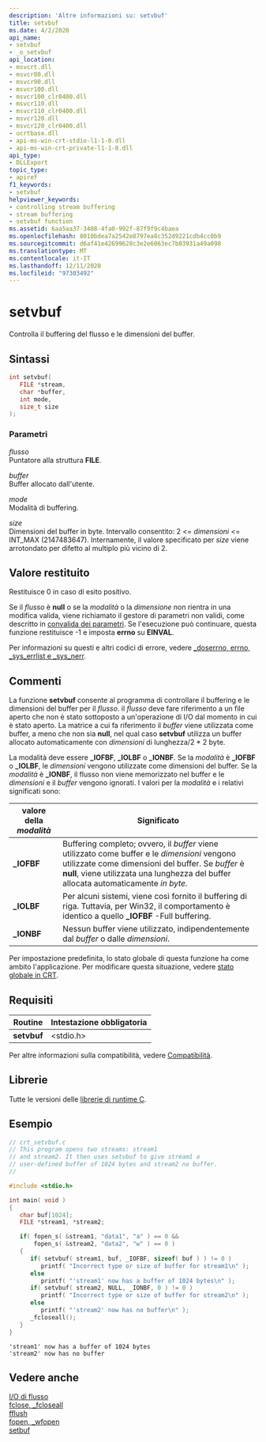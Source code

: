 ```yaml
---
description: 'Altre informazioni su: setvbuf'
title: setvbuf
ms.date: 4/2/2020
api_name:
- setvbuf
- _o_setvbuf
api_location:
- msvcrt.dll
- msvcr80.dll
- msvcr90.dll
- msvcr100.dll
- msvcr100_clr0400.dll
- msvcr110.dll
- msvcr110_clr0400.dll
- msvcr120.dll
- msvcr120_clr0400.dll
- ucrtbase.dll
- api-ms-win-crt-stdio-l1-1-0.dll
- api-ms-win-crt-private-l1-1-0.dll
api_type:
- DLLExport
topic_type:
- apiref
f1_keywords:
- setvbuf
helpviewer_keywords:
- controlling stream buffering
- stream buffering
- setvbuf function
ms.assetid: 6aa5aa37-3408-4fa0-992f-87f9f9c4baea
ms.openlocfilehash: 8010bdea7a2542e8797ea8c352d9221cdb4cc0b9
ms.sourcegitcommit: d6af41e42699628c3e2e6063ec7b03931a49a098
ms.translationtype: MT
ms.contentlocale: it-IT
ms.lasthandoff: 12/11/2020
ms.locfileid: "97303492"
---
```

# <a name="setvbuf"></a>setvbuf

Controlla il buffering del flusso e le dimensioni del buffer.

## <a name="syntax"></a>Sintassi

```C
int setvbuf(
   FILE *stream,
   char *buffer,
   int mode,
   size_t size
);
```

### <a name="parameters"></a>Parametri

*flusso*<br/>
Puntatore alla struttura **FILE**.

*buffer*<br/>
Buffer allocato dall'utente.

*mode*<br/>
Modalità di buffering.

*size*<br/>
Dimensioni del buffer in byte. Intervallo consentito: 2 <= *dimensioni* <= INT_MAX (2147483647). Internamente, il valore specificato per *size* viene arrotondato per difetto al multiplo più vicino di 2.

## <a name="return-value"></a>Valore restituito

Restituisce 0 in caso di esito positivo.

Se il *flusso* è **null** o se la *modalità* o la *dimensione* non rientra in una modifica valida, viene richiamato il gestore di parametri non validi, come descritto in [convalida dei parametri](../../c-runtime-library/parameter-validation.md). Se l'esecuzione può continuare, questa funzione restituisce -1 e imposta **errno** su **EINVAL**.

Per informazioni su questi e altri codici di errore, vedere [_doserrno, errno, _sys_errlist e _sys_nerr](../../c-runtime-library/errno-doserrno-sys-errlist-and-sys-nerr.md).

## <a name="remarks"></a>Commenti

La funzione **setvbuf** consente al programma di controllare il buffering e le dimensioni del buffer per il *flusso*. il *flusso* deve fare riferimento a un file aperto che non è stato sottoposto a un'operazione di I/O dal momento in cui è stato aperto. La matrice a cui fa riferimento il *buffer* viene utilizzata come buffer, a meno che non sia **null**, nel qual caso **setvbuf** utilizza un buffer allocato automaticamente con *dimensioni* di lunghezza/2 \* 2 byte.

La modalità deve essere **_IOFBF**, **_IOLBF** o **_IONBF**. Se la *modalità* è **_IOFBF** o **_IOLBF**, le *dimensioni* vengono utilizzate come dimensioni del buffer. Se la *modalità* è **_IONBF**, il flusso non viene memorizzato nel buffer e le *dimensioni* e il *buffer* vengono ignorati. I valori per la *modalità* e i relativi significati sono:

|valore della *modalità*|Significato|
|-|-|
| **_IOFBF** | Buffering completo; ovvero, il *buffer* viene utilizzato come buffer e le *dimensioni* vengono utilizzate come dimensioni del buffer. Se *buffer* è **null**, viene utilizzata una lunghezza del buffer allocata automaticamente *in byte.* |
| **_IOLBF** | Per alcuni sistemi, viene così fornito il buffering di riga. Tuttavia, per Win32, il comportamento è identico a quello **_IOFBF** -Full buffering. |
| **_IONBF** | Nessun buffer viene utilizzato, indipendentemente dal *buffer* o dalle *dimensioni*. |

Per impostazione predefinita, lo stato globale di questa funzione ha come ambito l'applicazione. Per modificare questa situazione, vedere [stato globale in CRT](../global-state.md).

## <a name="requirements"></a>Requisiti

|Routine|Intestazione obbligatoria|
|-------------|---------------------|
|**setvbuf**|\<stdio.h>|

Per altre informazioni sulla compatibilità, vedere [Compatibilità](../../c-runtime-library/compatibility.md).

## <a name="libraries"></a>Librerie

Tutte le versioni delle [librerie di runtime C](../../c-runtime-library/crt-library-features.md).

## <a name="example"></a>Esempio

```C
// crt_setvbuf.c
// This program opens two streams: stream1
// and stream2. It then uses setvbuf to give stream1 a
// user-defined buffer of 1024 bytes and stream2 no buffer.
//

#include <stdio.h>

int main( void )
{
   char buf[1024];
   FILE *stream1, *stream2;

   if( fopen_s( &stream1, "data1", "a" ) == 0 &&
       fopen_s( &stream2, "data2", "w" ) == 0 )
   {
      if( setvbuf( stream1, buf, _IOFBF, sizeof( buf ) ) != 0 )
         printf( "Incorrect type or size of buffer for stream1\n" );
      else
         printf( "'stream1' now has a buffer of 1024 bytes\n" );
      if( setvbuf( stream2, NULL, _IONBF, 0 ) != 0 )
         printf( "Incorrect type or size of buffer for stream2\n" );
      else
         printf( "'stream2' now has no buffer\n" );
      _fcloseall();
   }
}
```

```Output
'stream1' now has a buffer of 1024 bytes
'stream2' now has no buffer
```

## <a name="see-also"></a>Vedere anche

[I/O di flusso](../../c-runtime-library/stream-i-o.md)<br/>
[fclose, _fcloseall](fclose-fcloseall.md)<br/>
[fflush](fflush.md)<br/>
[fopen, _wfopen](fopen-wfopen.md)<br/>
[setbuf](setbuf.md)<br/>
